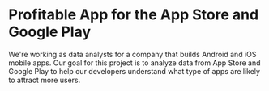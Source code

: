 # Profitable App for the App Store and Google Play

We're working as data analysts for a company that builds Android and iOS mobile apps.
Our goal for this project is to analyze data from App Store and Google Play to help our developers understand what type of apps are likely to attract more users.
